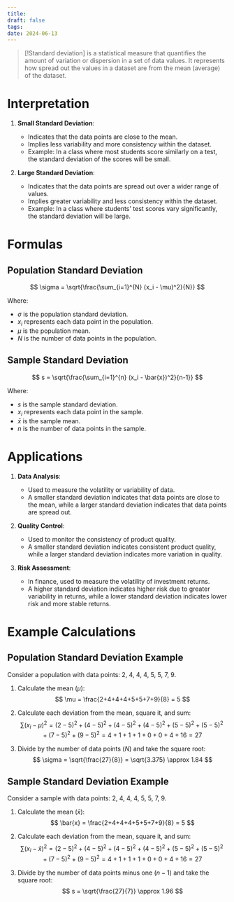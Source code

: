 ```yaml
---
title: 
draft: false
tags: 
date: 2024-06-13
---
```

>[!Standard deviation]
>is a statistical measure that quantifies the amount of variation or dispersion in a set of data values. It represents how spread out the values in a dataset are from the mean (average) of the dataset. 

# Interpretation

1. **Small Standard Deviation**:
   - Indicates that the data points are close to the mean.
   - Implies less variability and more consistency within the dataset.
   - Example: In a class where most students score similarly on a test, the standard deviation of the scores will be small.

2. **Large Standard Deviation**:
   - Indicates that the data points are spread out over a wider range of values.
   - Implies greater variability and less consistency within the dataset.
   - Example: In a class where students' test scores vary significantly, the standard deviation will be large.

# Formulas

## Population Standard Deviation

$$
\sigma = \sqrt{\frac{\sum_{i=1}^{N} (x_i - \mu)^2}{N}}
$$

Where:
- $\sigma$ is the population standard deviation.
- $x_i$ represents each data point in the population.
- $\mu$ is the population mean.
- $N$ is the number of data points in the population.

## Sample Standard Deviation

$$
s = \sqrt{\frac{\sum_{i=1}^{n} (x_i - \bar{x})^2}{n-1}}
$$

Where:
- $s$ is the sample standard deviation.
- $x_i$ represents each data point in the sample.
- $\bar{x}$ is the sample mean.
- $n$ is the number of data points in the sample.

# Applications

1. **Data Analysis**:
   - Used to measure the volatility or variability of data.
   - A smaller standard deviation indicates that data points are close to the mean, while a larger standard deviation indicates that data points are spread out.

2. **Quality Control**:
   - Used to monitor the consistency of product quality.
   - A smaller standard deviation indicates consistent product quality, while a larger standard deviation indicates more variation in quality.

3. **Risk Assessment**:
   - In finance, used to measure the volatility of investment returns.
   - A higher standard deviation indicates higher risk due to greater variability in returns, while a lower standard deviation indicates lower risk and more stable returns.

# Example Calculations

## Population Standard Deviation Example

Consider a population with data points: 2, 4, 4, 4, 5, 5, 7, 9.

1. Calculate the mean ($\mu$):
   $$
   \mu = \frac{2+4+4+4+5+5+7+9}{8} = 5
   $$

2. Calculate each deviation from the mean, square it, and sum:
   $$
   \sum (x_i - \mu)^2 = (2-5)^2 + (4-5)^2 + (4-5)^2 + (4-5)^2 + (5-5)^2 + (5-5)^2 + (7-5)^2 + (9-5)^2 = 4 + 1 + 1 + 1 + 0 + 0 + 4 + 16 = 27
   $$

3. Divide by the number of data points ($N$) and take the square root:
   $$
   \sigma = \sqrt{\frac{27}{8}} = \sqrt{3.375} \approx 1.84
   $$

## Sample Standard Deviation Example

Consider a sample with data points: 2, 4, 4, 4, 5, 5, 7, 9.

1. Calculate the mean ($\bar{x}$):
   $$
   \bar{x} = \frac{2+4+4+4+5+5+7+9}{8} = 5
   $$

2. Calculate each deviation from the mean, square it, and sum:
   $$
   \sum (x_i - \bar{x})^2 = (2-5)^2 + (4-5)^2 + (4-5)^2 + (4-5)^2 + (5-5)^2 + (5-5)^2 + (7-5)^2 + (9-5)^2 = 4 + 1 + 1 + 1 + 0 + 0 + 4 + 16 = 27
   $$

3. Divide by the number of data points minus one ($n-1$) and take the square root:
   $$
   s = \sqrt{\frac{27}{7}} \approx 1.96
   $$
